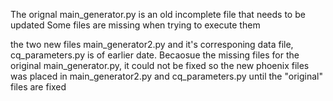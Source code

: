The orignal main_generator.py is an old incomplete file that needs to be updated
Some files are missing when trying to execute them

the two new files 
main_generator2.py and it's corresponing data file, cq_parameters.py is of earlier date.
Becaosue the missing files for the original main_generator.py, it could not be fixed so the new phoenix files 
was placed in main_generator2.py and cq_parameters.py until the "original" files are fixed


